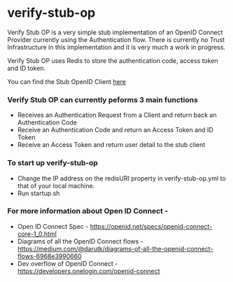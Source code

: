 # verify-stub-op 

Verify Stub OP is a very simple stub implementation of an OpenID Connect Provider currently using the Authentication flow. There is currently no Trust Infrastructure in this implementation and it is very much a work in progress.  

Verify Stub OP uses Redis to store the authentication code, access token and ID token.

You can find the Stub OpenID Client [here](https://github.com/JHjava/verify-stub-client)

### Verify Stub OP can currently peforms 3 main functions 
* Receives an Authentication Request from a Client and return back an Authentication Code 
* Receive an Authentication Code and return an Access Token and ID Token
* Receive an Access Token and return user detail to the stub client


### To start up verify-stub-op
* Change the IP address on the redisURI property in verify-stub-op.yml to that of your local machine.
* Run startup.sh

### For more information about Open ID Connect - 
* Open ID Connect Spec - https://openid.net/specs/openid-connect-core-1_0.html
* Diagrams of all the OpenID Connect flows - https://medium.com/@darutk/diagrams-of-all-the-openid-connect-flows-6968e3990660
* Dev overflow of OpenID Connect - https://developers.onelogin.com/openid-connect
